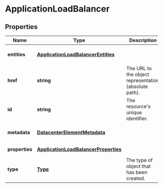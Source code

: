 # ApplicationLoadBalancer

## Properties
| Name | Type | Description | Notes |
| ------------ | ------------- | ------------- | ------------- |
| **entities** | [**ApplicationLoadBalancerEntities**](ApplicationLoadBalancerEntities.md) |  | [optional] [default to undefined] |
| **href** | **string** | The URL to the object representation (absolute path). | [optional] [readonly] [default to undefined] |
| **id** | **string** | The resource\'s unique identifier. | [optional] [readonly] [default to undefined] |
| **metadata** | [**DatacenterElementMetadata**](DatacenterElementMetadata.md) |  | [optional] [default to undefined] |
| **properties** | [**ApplicationLoadBalancerProperties**](ApplicationLoadBalancerProperties.md) |  | [default to undefined] |
| **type** | [**Type**](Type.md) | The type of object that has been created. | [optional] [default to undefined] |


